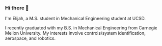 ### Hi there 👋
I'm Elijah, a M.S. student in Mechanical Engineering student at UCSD. 

I recently graduated with my B.S. in Mechanical Engineering from Carnegie Mellon University. My interests involve controls/system identification, aerospace, and robotics.
